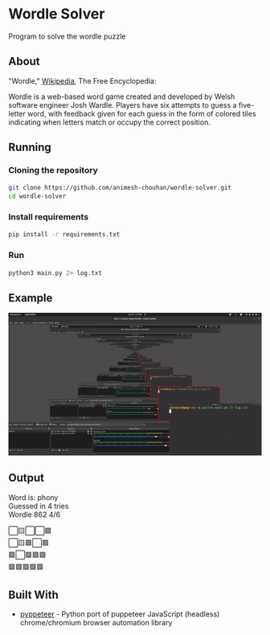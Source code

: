 # Wordle Solver

Program to solve the wordle puzzle

## About

"Wordle," [Wikipedia](https://en.wikipedia.org/wiki/Wordle), The Free Encyclopedia:

Wordle is a web-based word game created and developed by Welsh software engineer Josh Wardle. Players have six attempts to guess a five-letter word, with feedback given for each guess in the form of colored tiles indicating when letters match or occupy the correct position.

## Running

### Cloning the repository

```sh
git clone https://github.com/animesh-chouhan/wordle-solver.git
cd wordle-solver
```

### Install requirements

```sh
pip install -r requirements.txt
```

### Run

```python
python3 main.py 2> log.txt 
```

## Example

![preview](https://raw.githubusercontent.com/animesh-chouhan/wordle-solver/main/assets/preview.gif)

## Output

Word is:  phony  
Guessed in  4  tries  
Wordle 862 4/6

⬜🟨⬜⬜🟩  
⬜🟨🟩⬜🟩  
🟩⬜🟩🟩🟩  
🟩🟩🟩🟩🟩

## Built With

* [pyppeteer](https://github.com/pyppeteer/pyppeteer) - Python port of puppeteer JavaScript (headless) chrome/chromium browser automation library
